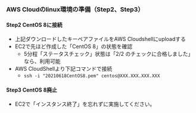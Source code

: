 ### AWS Cloudのlinux環境の準備（Step2、Step3）
#### Step2 CentOS 8に接続
  - 上記ダウンロードしたキーペアファイルをAWS Cloudshellにuploadする
  - EC2で先ほど作成した「CentOS 8」の状態を確認
    - 5分程「ステータスチェック」状態は「2/2 のチェックに合格しました」なら、利用可能
  - AWS CloudShellより下記コマンドで接続
    - `ssh -i "20210618CentOS8.pem" centos@XXX.XXX.XXX.XXX`



#### Step3 CentOS 8廃止
  - EC2で「インスタンス終了」を忘れずに実施してください。
  
